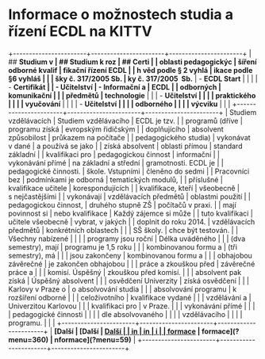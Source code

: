 # Informace o možnostech studia a řízení ECDL na KITTV

+-----------------------+-----------------------+-----------------------+
| ## **Studium v        | ## **Studium k roz    | ## **Certi            |
|  oblasti pedagogickýc | šíření odborné kvalif | fikační řízení ECDL** |
| h věd podle § 2 vyhlá | ikace podle §6 vyhláš |                       |
| šky č. 317/2005 Sb.** | ky č. 317/2005  Sb.** | -   **ECDL Start**    |
|                       |                       | -   **Certifikát      |
| -   **Učitelství      | -   **Informační a    |     ECDL**            |
|     odborných         |     komunikační       |                       |
|     předmětů**        |     technologie**     |                       |
| -   **Učitelství      |                       |                       |
|     praktického       |                       |                       |
|     vyučování**       |                       |                       |
| -   **Učitelství      |                       |                       |
|     odborného         |                       |                       |
|     výcviku**         |                       |                       |
+-----------------------+-----------------------+-----------------------+
| Studiem vzdělávacích  | Studiem vzdělávacího  | ECDL je tzv.          |
| programů (dříve       | programu získá        | evropským řidičským   |
| doplňujícího          | absolvent způsobilost | průkazem na počítače  |
| pedagogického studia) | vykonávat v dané      | a používá se jako     |
| získá absolvent       | oblasti přímou        | standard základní     |
| kvalifikaci pro       | pedagogickou činnost  | informační            |
| vykonávání přímé      | na základní a střední | gramotnosti. ECDL je  |
| pedagogické činnosti. | škole. Vstupními      | členěno do sedmi      |
| Pracovníci bez        | podmínkami je odborná | tematických modulů,   |
| příslušné             | kvalifikace učitele   | korespondujících      |
| kvalifikace, kteří    | všeobecně             | s nejčastějšími       |
| vykonávají            | vzdělávacích předmětů | oblastmi použití      |
| pedagogickou činnost, | druhého stupně ZŠ     | počítačů v praxi.     |
| mají povinnost si     | nebo kvalifikace      | Každý zájemce si může |
| tuto kvalifikaci      | učitele všeobecně     | vybrat, v jakých      |
| doplnit do roku 2014. | vzdělávacích předmětů | konkrétních oblastech |
|                       | SŠ školy.             | chce být testován.    |
| Všechny nabízené      |                       |                       |
| programy jsou roční   | Délka uváděného       |                       |
| (dva semestry), mají  | programu je 1,5 roku  |                       |
| kombinovanou formu a  | (tři semestry), má    |                       |
| jsou zakončeny        | kombinovanou formu a  |                       |
| obhajobou závěrečné   | je zakončen obhajobou |                       |
| práce a zkouškou před | závěrečné práce a     |                       |
| komisí. Úspěšný       | zkouškou před komisí. |                       |
| absolvent pak získá   | Úspěšný absolvent     |                       |
| osvědčení Univerzity  | získá osvědčení       |                       |
| Karlovy v Praze o     | o absolvování studia  |                       |
| absolvování programu  | k rozšíření odborné   |                       |
| celoživotního         | kvalifikace vydané    |                       |
| vzdělávání a          | Univerzitou Karlovou  |                       |
| kvalifikaci pro       | v Praze.              |                       |
| vykonávání přímé      |                       |                       |
| pedagogické činnosti  |                       |                       |
| dle absolvovaného     |                       |                       |
| vzdělávacího          |                       |                       |
| programu.             |                       |                       |
+-----------------------+-----------------------+-----------------------+
| **[Další              | **[Další              | **[Další              |
| in                    | in                    | i                     |
| formace](?menu=288)** | formace](?menu=360)** | nformace](?menu=59)** |
+-----------------------+-----------------------+-----------------------+
